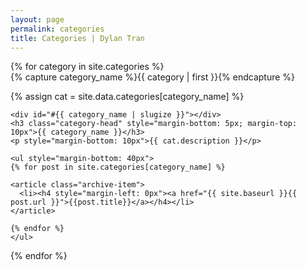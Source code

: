 ```yaml
---
layout: page
permalink: categories
title: Categories | Dylan Tran
---
```

<div id="archives" class="post">
{% for category in site.categories %}
  <div class="archive-group">
    {% capture category_name %}{{ category | first }}{% endcapture %}
    <p>{% assign cat = site.data.categories[category_name] %}</p>
    
    <div id="#{{ category_name | slugize }}"></div>
    <h3 class="category-head" style="margin-bottom: 5px; margin-top: 10px">{{ category_name }}</h3>
    <p style="margin-bottom: 10px">{{ cat.description }}</p>
    
    <ul style="margin-bottom: 40px">
    {% for post in site.categories[category_name] %}
    
    <article class="archive-item">
      <li><h4 style="margin-left: 0px"><a href="{{ site.baseurl }}{{ post.url }}">{{post.title}}</a></h4></li>
    </article>
    
    {% endfor %}
    </ul>
  </div>
{% endfor %}
</div>
